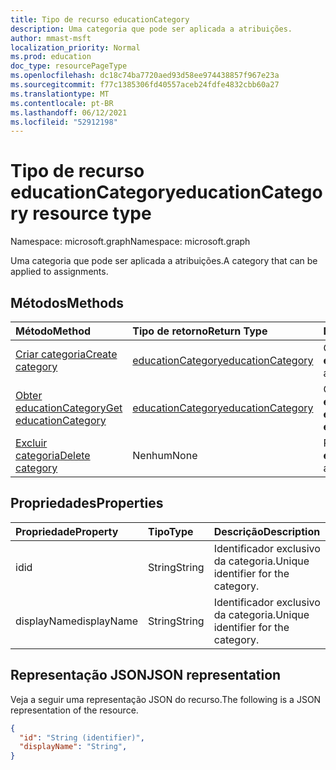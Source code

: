 ```yaml
---
title: Tipo de recurso educationCategory
description: Uma categoria que pode ser aplicada a atribuições.
author: mmast-msft
localization_priority: Normal
ms.prod: education
doc_type: resourcePageType
ms.openlocfilehash: dc18c74ba7720aed93d58ee974438857f967e23a
ms.sourcegitcommit: f77c1385306fd40557aceb24fdfe4832cbb60a27
ms.translationtype: MT
ms.contentlocale: pt-BR
ms.lasthandoff: 06/12/2021
ms.locfileid: "52912198"
---
```

# <a name="educationcategory-resource-type"></a><span data-ttu-id="6718d-103">Tipo de recurso educationCategory</span><span class="sxs-lookup"><span data-stu-id="6718d-103">educationCategory resource type</span></span>

<span data-ttu-id="6718d-104">Namespace: microsoft.graph</span><span class="sxs-lookup"><span data-stu-id="6718d-104">Namespace: microsoft.graph</span></span>

<span data-ttu-id="6718d-105">Uma categoria que pode ser aplicada a atribuições.</span><span class="sxs-lookup"><span data-stu-id="6718d-105">A category that can be applied to assignments.</span></span>


## <a name="methods"></a><span data-ttu-id="6718d-106">Métodos</span><span class="sxs-lookup"><span data-stu-id="6718d-106">Methods</span></span>

| <span data-ttu-id="6718d-107">Método</span><span class="sxs-lookup"><span data-stu-id="6718d-107">Method</span></span>           | <span data-ttu-id="6718d-108">Tipo de retorno</span><span class="sxs-lookup"><span data-stu-id="6718d-108">Return Type</span></span>    |<span data-ttu-id="6718d-109">Descrição</span><span class="sxs-lookup"><span data-stu-id="6718d-109">Description</span></span>|
|:---------------|:--------|:----------|
|[<span data-ttu-id="6718d-110">Criar categoria</span><span class="sxs-lookup"><span data-stu-id="6718d-110">Create category</span></span>](../api/educationclass-post-category.md) | [<span data-ttu-id="6718d-111">educationCategory</span><span class="sxs-lookup"><span data-stu-id="6718d-111">educationCategory</span></span>](educationcategory.md) | <span data-ttu-id="6718d-112">Criar uma nova **educationCategory**.</span><span class="sxs-lookup"><span data-stu-id="6718d-112">Create a new **educationCategory**.</span></span>|
|[<span data-ttu-id="6718d-113">Obter educationCategory</span><span class="sxs-lookup"><span data-stu-id="6718d-113">Get educationCategory</span></span>](../api/educationcategory-get.md) | [<span data-ttu-id="6718d-114">educationCategory</span><span class="sxs-lookup"><span data-stu-id="6718d-114">educationCategory</span></span>](educationcategory.md) | <span data-ttu-id="6718d-115">Obter uma **educationCategory existente**.</span><span class="sxs-lookup"><span data-stu-id="6718d-115">Get an existing **educationCategory**.</span></span>|
|[<span data-ttu-id="6718d-116">Excluir categoria</span><span class="sxs-lookup"><span data-stu-id="6718d-116">Delete category</span></span>](../api/educationcategory-delete.md) | <span data-ttu-id="6718d-117">Nenhum</span><span class="sxs-lookup"><span data-stu-id="6718d-117">None</span></span> | <span data-ttu-id="6718d-118">Remover uma **educationCategory**.</span><span class="sxs-lookup"><span data-stu-id="6718d-118">Remove an **educationCategory**.</span></span>|


## <a name="properties"></a><span data-ttu-id="6718d-119">Propriedades</span><span class="sxs-lookup"><span data-stu-id="6718d-119">Properties</span></span>
| <span data-ttu-id="6718d-120">Propriedade</span><span class="sxs-lookup"><span data-stu-id="6718d-120">Property</span></span>     | <span data-ttu-id="6718d-121">Tipo</span><span class="sxs-lookup"><span data-stu-id="6718d-121">Type</span></span>   |<span data-ttu-id="6718d-122">Descrição</span><span class="sxs-lookup"><span data-stu-id="6718d-122">Description</span></span>|
|:---------------|:--------|:----------|
|<span data-ttu-id="6718d-123">id</span><span class="sxs-lookup"><span data-stu-id="6718d-123">id</span></span>|<span data-ttu-id="6718d-124">String</span><span class="sxs-lookup"><span data-stu-id="6718d-124">String</span></span>|<span data-ttu-id="6718d-125">Identificador exclusivo da categoria.</span><span class="sxs-lookup"><span data-stu-id="6718d-125">Unique identifier for the category.</span></span>|
|<span data-ttu-id="6718d-126">displayName</span><span class="sxs-lookup"><span data-stu-id="6718d-126">displayName</span></span>|<span data-ttu-id="6718d-127">String</span><span class="sxs-lookup"><span data-stu-id="6718d-127">String</span></span>|<span data-ttu-id="6718d-128">Identificador exclusivo da categoria.</span><span class="sxs-lookup"><span data-stu-id="6718d-128">Unique identifier for the category.</span></span>|

## <a name="json-representation"></a><span data-ttu-id="6718d-129">Representação JSON</span><span class="sxs-lookup"><span data-stu-id="6718d-129">JSON representation</span></span>

<span data-ttu-id="6718d-130">Veja a seguir uma representação JSON do recurso.</span><span class="sxs-lookup"><span data-stu-id="6718d-130">The following is a JSON representation of the resource.</span></span>

<!-- {
  "blockType": "resource",
  "optionalProperties": [

  ],
  "@odata.type": "microsoft.graph.educationCategory"
}-->

```json
{
  "id": "String (identifier)",
  "displayName": "String",
}

```

<!-- uuid: 8fcb5dbc-d5aa-4681-8e31-b001d5168d79
2015-10-25 14:57:30 UTC -->
<!--
{
  "type": "#page.annotation",
  "description": "educationCategory resource",
  "keywords": "",
  "section": "documentation",
  "tocPath": "",
  "suppressions": []
}
-->


